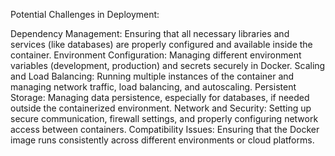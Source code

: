 Potential Challenges in Deployment:

Dependency Management: Ensuring that all necessary libraries and services (like databases) are properly configured and available inside the container.
Environment Configuration: Managing different environment variables (development, production) and secrets securely in Docker.
Scaling and Load Balancing: Running multiple instances of the container and managing network traffic, load balancing, and autoscaling.
Persistent Storage: Managing data persistence, especially for databases, if needed outside the containerized environment.
Network and Security: Setting up secure communication, firewall settings, and properly configuring network access between containers.
Compatibility Issues: Ensuring that the Docker image runs consistently across different environments or cloud platforms.